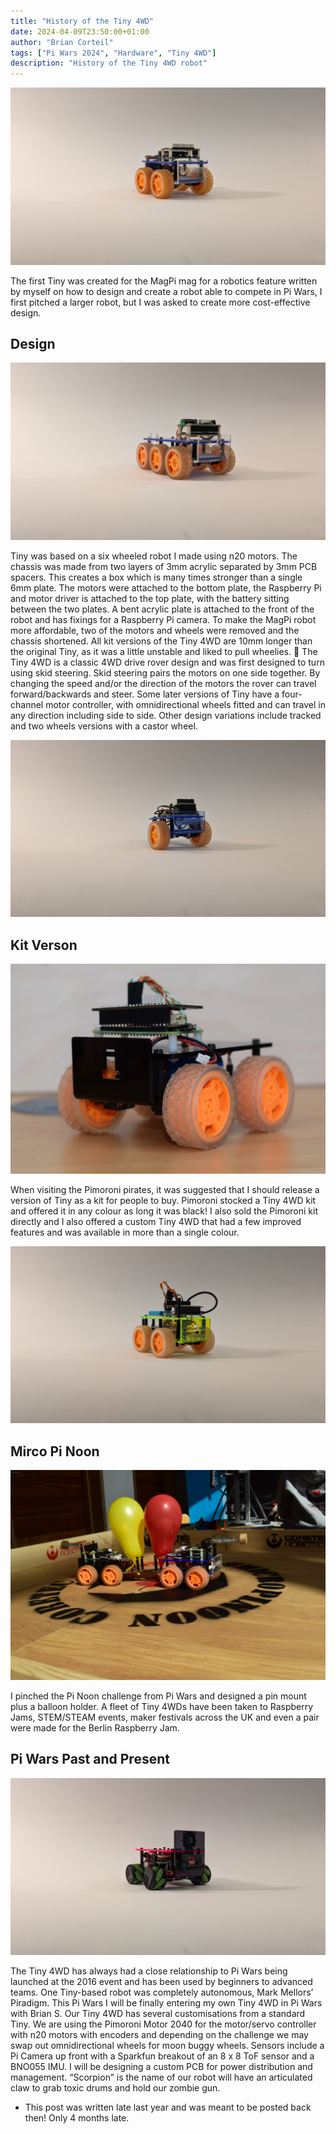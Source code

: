 ```yaml
---
title: "History of the Tiny 4WD"
date: 2024-04-09T23:50:00+01:00
author: "Brian Corteil"
tags: ["Pi Wars 2024", "Hardware", "Tiny 4WD"]
description: "History of the Tiny 4WD robot"
---
```


![MagPi Tiny 4WD](images/tiny-adam.jpg)

The first Tiny was created for the MagPi mag for a robotics feature written by myself on how to design and create a robot able to compete in Pi Wars, I first pitched a larger robot, but I was asked to create more cost-effective design.




## Design

![Six Wheel Tiny](images/tiny-six.jpg)

Tiny was based on a six wheeled robot I made using n20 motors. The chassis was made from two layers of 3mm acrylic separated by 3mm PCB spacers. This creates a box which is many times stronger than a single 6mm plate. The motors were attached to the bottom plate, the Raspberry Pi and motor driver is attached to the top plate, with the battery sitting between the two plates. A bent acrylic plate is attached to the front of the robot and has fixings for a Raspberry Pi camera. To make the MagPi robot more affordable, two of the motors and wheels were removed and the chassis shortened. All kit versions of the Tiny 4WD are 10mm longer than the original Tiny, as it was a little unstable and liked to pull wheelies. 
The Tiny 4WD is a classic 4WD drive rover design and was first designed to turn using skid steering. Skid steering pairs the motors on one side together. By changing the speed and/or the direction of the motors the rover can travel forward/backwards and steer. Some later versions of Tiny have a four-channel motor controller, with omnidirectional wheels fitted and can travel in any direction including side to side. Other design variations include tracked and two wheels versions with a castor wheel.

![Two Wheel Tiny](images/tiny-2wd.jpg)

## Kit Verson

![Class Black Tiny 4WD Pimoroni kit](images/pim-tiny.jpg)

When visiting the Pimoroni pirates, it was suggested that I should release a version of Tiny as a kit for people to buy. Pimoroni stocked a Tiny 4WD kit and offered it in any colour as long it was black! I also sold the Pimoroni kit directly and I also offered a custom Tiny 4WD that had a few improved features and was available in more than a single colour. 

![East coast custom Tiny 4WD](images/tiny-4wd-green.jpg)

## Mirco Pi Noon

![Micro Pi Noon](images/pi-noon.jpg)

I pinched the Pi Noon challenge from Pi Wars and designed a pin mount plus a balloon holder. A fleet of Tiny 4WDs have been taken to Raspberry Jams, STEM/STEAM events, maker festivals across the UK and even a pair were made for the Berlin Raspberry Jam.

## Pi Wars Past and Present 

![Scorpion Pi Wars 2024](images/scorpion.jpg)

The Tiny 4WD has always had a close relationship to Pi Wars being launched at the 2016 event and has been used by beginners to advanced teams. One Tiny-based robot was completely autonomous, Mark Mellors’ Piradigm.
This Pi Wars I will be finally entering my own Tiny 4WD in Pi Wars with Brian S. Our Tiny 4WD has several customisations from a standard Tiny. We are using the Pimoroni Motor 2040 for the motor/servo controller with n20 motors with encoders and depending on the challenge we may swap out omnidirectional wheels for moon buggy wheels. Sensors include a Pi Camera up front with a Sparkfun breakout of an 8 x 8 ToF sensor and a BNO055 IMU. I will be designing a custom PCB for power distribution and management. “Scorpion” is the name of our robot will have an articulated claw to grab toxic drums and hold our zombie gun.

* This post was written late last year and was meant to be posted back then! Only 4 months late.

